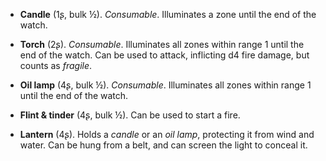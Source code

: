 * **Candle** (1ʂ, bulk ½).
_Consumable_.
Illuminates a zone until the end of the watch.


* **Torch** (2ʂ).
_Consumable_.
Illuminates all zones within range 1 until the end of the watch. Can be used to attack, inflicting d4 fire damage, but counts as _fragile_.


* **Oil lamp** (4ʂ, bulk ½).
_Consumable_.
Illuminates all zones within range 1 until the end of the watch.


* **Flint & tinder** (4ʂ, bulk ½).
Can be used to start a fire.


* **Lantern** (4ʂ).
Holds a _candle_ or an _oil lamp_, protecting it from wind and water. Can be hung from a belt, and can screen the light to conceal it.


